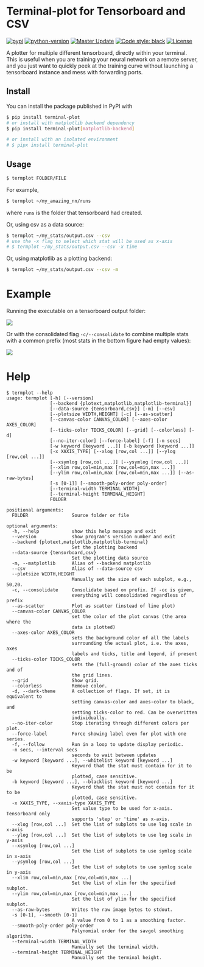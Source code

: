 # Terminal-plot for Tensorboard and CSV

[![pypi](https://img.shields.io/pypi/v/termplot)](https://pypi.org/project/termplot/)
[![python-version](https://img.shields.io/pypi/pyversions/termplot)](https://pypi.org/project/termplot/)
[![Master Update](https://img.shields.io/github/last-commit/soraxas/termplot/master.svg)](https://github.com/soraxas/termplot/commits/master)
[![Code style: black](https://img.shields.io/badge/code%20style-black-000000.svg)](https://github.com/psf/black)
[![License](https://img.shields.io/github/license/soraxas/termplot.svg)](https://github.com/soraxas/termplot/blob/master/LICENSE)

A plotter for multiple different tensorboard, directly within your terminal. This is useful when you are training your neural network on a remote server, and you just want to quickly peek at the training curve without launching a tensorboard instance and mess with forwarding ports.

## Install

You can install the package published in PyPI with
```sh
$ pip install terminal-plot
# or install with matplotlib backend dependency
$ pip install terminal-plot[matplotlib-backend]

# or install with an isolated environment
# $ pipx install terminal-plot
```

## Usage

```sh
$ termplot FOLDER/FILE
```
For example,
```sh
$ termplot ~/my_amazing_nn/runs
```
where `runs` is the folder that tensorboard had created.

Or, using csv as a data source:
```sh
$ termplot ~/my_stats/output.csv --csv
# use the -x flag to select which stat will be used as x-axis
# $ termplot ~/my_stats/output.csv --csv -x time
```

Or, using matplotlib as a plotting backend:
```sh
$ termplot ~/my_stats/output.csv --csv -m
```

# Example

Running the executable on a tensorboard output folder:

![](https://raw.githubusercontent.com/soraxas/termplot/master/docs/images/example-output.png)

Or with the consolidated flag `-c/--consolidate` to combine multiple stats with a common prefix (most stats in the bottom figure had empty values):

![](https://raw.githubusercontent.com/soraxas/termplot/master/docs/images/example-output-consolidated.png)


# Help

```
$ termplot --help
usage: termplot [-h] [--version]
                [--backend {plotext,matplotlib,matplotlib-terminal}]
                [--data-source {tensorboard,csv}] [-m] [--csv]
                [--plotsize WIDTH,HEIGHT] [-c] [--as-scatter]
                [--canvas-color CANVAS_COLOR] [--axes-color AXES_COLOR]
                [--ticks-color TICKS_COLOR] [--grid] [--colorless] [-d]
                [--no-iter-color] [--force-label] [-f] [-n secs]
                [-w keyword [keyword ...]] [-b keyword [keyword ...]]
                [-x XAXIS_TYPE] [--xlog [row,col ...]] [--ylog [row,col ...]]
                [--xsymlog [row,col ...]] [--ysymlog [row,col ...]]
                [--xlim row,col=min,max [row,col=min,max ...]]
                [--ylim row,col=min,max [row,col=min,max ...]] [--as-raw-bytes]
                [-s [0-1]] [--smooth-poly-order poly-order]
                [--terminal-width TERMINAL_WIDTH]
                [--terminal-height TERMINAL_HEIGHT]
                FOLDER

positional arguments:
  FOLDER                Source folder or file

optional arguments:
  -h, --help            show this help message and exit
  --version             show program's version number and exit
  --backend {plotext,matplotlib,matplotlib-terminal}
                        Set the plotting backend
  --data-source {tensorboard,csv}
                        Set the plotting data source
  -m, --matplotlib      Alias of --backend matplotlib
  --csv                 Alias of --data-source csv
  --plotsize WIDTH,HEIGHT
                        Manually set the size of each subplot, e.g., 50,20.
  -c, --consolidate     Consolidate based on prefix. If -cc is given,
                        everything will consolidated regardless of prefix
  --as-scatter          Plot as scatter (instead of line plot)
  --canvas-color CANVAS_COLOR
                        set the color of the plot canvas (the area where the
                        data is plotted)
  --axes-color AXES_COLOR
                        sets the background color of all the labels
                        surrounding the actual plot, i.e. the axes, axes
                        labels and ticks, title and legend, if present
  --ticks-color TICKS_COLOR
                        sets the (full-ground) color of the axes ticks and of
                        the grid lines.
  --grid                Show grid.
  --colorless           Remove color.
  -d, --dark-theme      A collection of flags. If set, it is equivalent to
                        setting canvas-color and axes-color to black, and
                        setting ticks-color to red. Can be overwritten
                        individually.
  --no-iter-color       Stop iterating through different colors per plot.
  --force-label         Force showing label even for plot with one series.
  -f, --follow          Run in a loop to update display periodic.
  -n secs, --interval secs
                        seconds to wait between updates
  -w keyword [keyword ...], --whitelist keyword [keyword ...]
                        Keyword that the stat must contain for it to be
                        plotted, case sensitive.
  -b keyword [keyword ...], --blacklist keyword [keyword ...]
                        Keyword that the stat must not contain for it to be
                        plotted, case sensitive.
  -x XAXIS_TYPE, --xaxis-type XAXIS_TYPE
                        Set value type to be used for x-axis. Tensorboard only
                        supports 'step' or 'time' as x-axis.
  --xlog [row,col ...]  Set the list of subplots to use log scale in x-axis
  --ylog [row,col ...]  Set the list of subplots to use log scale in y-axis
  --xsymlog [row,col ...]
                        Set the list of subplots to use symlog scale in x-axis
  --ysymlog [row,col ...]
                        Set the list of subplots to use symlog scale in y-axis
  --xlim row,col=min,max [row,col=min,max ...]
                        Set the list of xlim for the specified subplot.
  --ylim row,col=min,max [row,col=min,max ...]
                        Set the list of ylim for the specified subplot.
  --as-raw-bytes        Writes the raw image bytes to stdout.
  -s [0-1], --smooth [0-1]
                        A value from 0 to 1 as a smoothing factor.
  --smooth-poly-order poly-order
                        Polynomial order for the savgol smoothing algorithm.
  --terminal-width TERMINAL_WIDTH
                        Manually set the terminal width.
  --terminal-height TERMINAL_HEIGHT
                        Manually set the terminal height.

```
